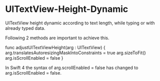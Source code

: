 # UITextView-Height-Dynamic
UITextView height dynamic according to text length, while typing or with already typed data.

Following 2 methods are important to achieve this.


func adjustUITextViewHeight(arg : UITextView)
    {
        arg.translatesAutoresizingMaskIntoConstraints = true
        arg.sizeToFit()
        arg.isScrollEnabled = false
    }

In Swift 4 the syntax of arg.scrollEnabled = false has changed to arg.isScrollEnabled = false.
